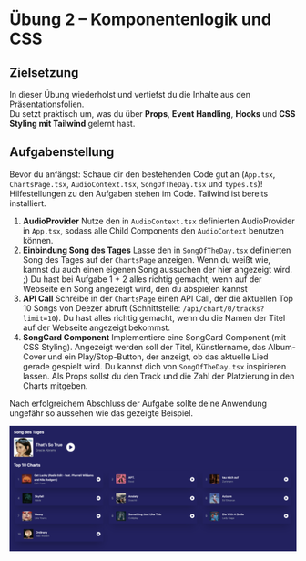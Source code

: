 # Übung 2 – Komponentenlogik und CSS

## Zielsetzung

In dieser Übung wiederholst und vertiefst du die Inhalte aus den Präsentationsfolien.  
Du setzt praktisch um, was du über **Props**, **Event Handling**, **Hooks** und **CSS Styling mit Tailwind** gelernt hast.

## Aufgabenstellung

Bevor du anfängst: Schaue dir den bestehenden Code gut an (`App.tsx`, `ChartsPage.tsx`, `AudioContext.tsx`, `SongOfTheDay.tsx` und `types.ts`)! Hilfestellungen zu den Aufgaben stehen im Code. Tailwind ist bereits installiert.

1. **AudioProvider**
   Nutze den in `AudioContext.tsx` definierten AudioProvider in `App.tsx`, sodass alle Child Components den `AudioContext` benutzen können.
2. **Einbindung Song des Tages**
   Lasse den in `SongOfTheDay.tsx` definierten Song des Tages auf der `ChartsPage` anzeigen. Wenn du weißt wie, kannst du auch einen eigenen Song aussuchen der hier angezeigt wird. ;)
   Du hast bei Aufgabe 1 + 2 alles richtig gemacht, wenn auf der Webseite ein Song angezeigt wird, den du abspielen kannst
3. **API Call**
   Schreibe in der `ChartsPage` einen API Call, der die aktuellen Top 10 Songs von Deezer abruft (Schnittstelle: `/api/chart/0/tracks?limit=10`).
   Du hast alles richtig gemacht, wenn du die Namen der Titel auf der Webseite angezeigt bekommst.
4. **SongCard Component**
   Implementiere eine SongCard Component (mit CSS Styling). Angezeigt werden soll der Titel, Künstlername, das Album-Cover und ein Play/Stop-Button, der anzeigt, ob das aktuelle Lied gerade gespielt wird. Du kannst dich von `SongOfTheDay.tsx` inspirieren lassen. Als Props sollst du den Track und die Zahl der Platzierung in den Charts mitgeben.

Nach erfolgreichem Abschluss der Aufgabe sollte deine Anwendung ungefähr so aussehen wie das gezeigte Beispiel.

![](./src/assets/app.png)
